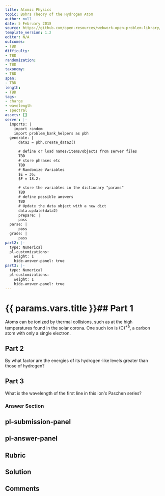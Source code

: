 ```yaml
---
title: Atomic Physics
topic: Bohrs Theory of the Hydrogen Atom
author: null
date: 5 February 2018
source: https://github.com/open-resources/webwork-open-problem-library/tree/master/Contrib/BrockPhysics/College_Physics_Urone/30.Atomic_Physics/30-03.Bohrs_Theory_of_the_Hydrogen_Atom/NU_U17_30_03_015.pg
template_version: 1.2
editor: N/A
outcomes:
- TBD
difficulty:
- TBD
randomization:
- TBD
taxonomy:
- TBD
span:
- TBD
length:
- TBD
tags:
- charge
- wavelength
- spectral
assets: []
server: |-
  imports: |
    import random
    import problem_bank_helpers as pbh
  generate: |
      data2 = pbh.create_data2()

      # define or load names/items/objects from server files
      TBD
      # store phrases etc
      TBD
      # Randomize Variables
      $E = 36;
      $F = 18.2;

      # store the variables in the dictionary "params"
      TBD
      # define possible answers
      TBD
      # Update the data object with a new dict
      data.update(data2)
      prepare: |
      pass
  parse: |
      pass
  grade: |
      pass
part2: |-
  type: Numerical
  pl-customizations:
    weight: 1
    hide-answer-panel: true
part3: |-
  type: Numerical
  pl-customizations:
    weight: 1
    hide-answer-panel: true
---
```


# {{ params.vars.title }}## Part 1 
Atoms can be ionized by thermal collisions, such as at the high temperatures found in the solar corona. One such ion is (C)<sup>+5</sup>, a carbon atom with only a single electron. 
## Part 2 
By what factor are the energies of its hydrogen-like levels greater than those of hydrogen? 
## Part 3 
What is the wavelength of the first line in this ion's Paschen series? 


### Answer Section 


## pl-submission-panel 


## pl-answer-panel 


## Rubric 


## Solution 


## Comments 


